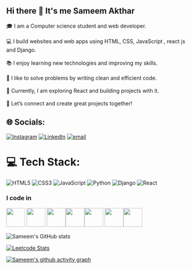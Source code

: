 ## Hi there 👋 It's me Sameem Akthar
🎓 I am a Computer science student and web developer.<br><br>💻 I build websites and web apps using HTML, CSS, JavaScript , react js and Django.<br><br>📚 I enjoy learning new technologies and improving my skills.<br><br>🧩 I like to solve problems by writing clean and efficient code.<br><br>🤖 Currently, I am exploring React and building projects with it.<br><br>🚀 Let’s connect and create great projects together!


## 🌐 Socials:
[![Instagram](https://img.shields.io/badge/Instagram-%23E4405F.svg?logo=Instagram&logoColor=white)](https://www.instagram.com/sameem_._sr/) [![LinkedIn](https://img.shields.io/badge/LinkedIn-%230077B5.svg?logo=linkedin&logoColor=white)](https://www.linkedin.com/in/sameem-akthar-s/) [![email](https://img.shields.io/badge/Email-D14836?logo=gmail&logoColor=white)](mailto:sameemakthar50@gmail.com) 



# 💻 Tech Stack:
![HTML5](https://img.shields.io/badge/html5-%23E34F26.svg?style=for-the-badge&logo=html5&logoColor=white) 
![CSS3](https://img.shields.io/badge/css3-%231572B6.svg?style=for-the-badge&logo=css3&logoColor=white) 
![JavaScript](https://img.shields.io/badge/javascript-%23323330.svg?style=for-the-badge&logo=javascript&logoColor=%23F7DF1E) 
![Python](https://img.shields.io/badge/python-3670A0?style=for-the-badge&logo=python&logoColor=ffdd54) 
![Django](https://img.shields.io/badge/django-%23092E20.svg?style=for-the-badge&logo=django&logoColor=white) 
![React](https://img.shields.io/badge/react-%2320232a.svg?style=for-the-badge&logo=react&logoColor=%2361DAFB)

### I code in
<img height="50" width="50" src="https://img.icons8.com/color/48/000000/python.png" /> <img height="50" width="50" src="https://img.icons8.com/color/48/000000/html-5.png" /> <img height="50" width="50" src="https://img.icons8.com/color/48/000000/css3.png" /><img height="50" width="50" src="https://img.icons8.com/color/48/000000/javascript.png"/><img height="50" width="50" src="https://img.icons8.com/color/48/000000/mysql-logo.png"/> <img height="50" width="50" src="https://img.icons8.com/color/48/000000/mongodb.png"/><img height="50" width="50" src="https://img.icons8.com/color/48/000000/react-native.png"/>


![Sameem's GitHub stats](https://github-readme-stats.vercel.app/api?username=SAMEEMAKTHAR&theme=dark&show_icons=true&&hide=issues,contribs)

[![Leetcode Stats](https://leetcard.jacoblin.cool/sameem__cse?ext=contest&theme=dark)](https://leetcode.com/sameem__cse)

[![Sameem's github activity graph](https://github-readme-activity-graph.vercel.app/graph?username=SAMEEMAKTHAR&bg_color=000000&color=ffffff&line=51f565&point=ffffff&area=true&hide_border=true)](https://github.com/ashutosh00710/github-readme-activity-graph)

